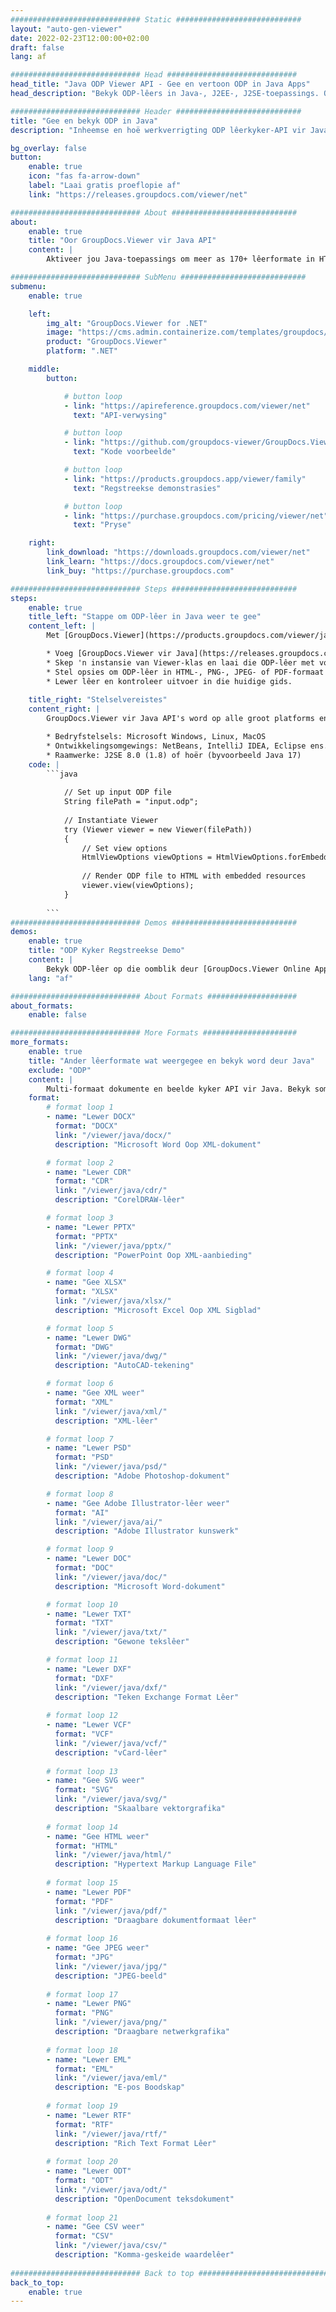 ```yaml
---
############################# Static ############################
layout: "auto-gen-viewer"
date: 2022-02-23T12:00:00+02:00
draft: false
lang: af

############################# Head #############################
head_title: "Java ODP Viewer API - Gee en vertoon ODP in Java Apps"
head_description: "Bekyk ODP-lêers in Java-, J2EE-, J2SE-toepassings. Ondersteun die besigtiging van 170+ dokument- en beeldlêerformate in HTML-, PDF- of beeldmodus met gevorderde kenmerke om dokumentbesigtigingsopsies te bestuur."

############################# Header ############################
title: "Gee en bekyk ODP in Java" 
description: "Inheemse en hoë werkverrigting ODP lêerkyker-API vir Java-, J2EE- en J2SE-gebaseerde toepassings, wat 'n wye reeks bykomende kenmerke ondersteun om die voorkoms van die uitvoerdokumentformaat aan te pas." 

bg_overlay: false
button:
    enable: true
    icon: "fas fa-arrow-down"
    label: "Laai gratis proeflopie af"
    link: "https://releases.groupdocs.com/viewer/net"

############################# About ############################
about:
    enable: true
    title: "Oor GroupDocs.Viewer vir Java API" 
    content: |
        Aktiveer jou Java-toepassings om meer as 170+ lêerformate in HTML-, PDF- of beeldmodusse te vertoon deur GroupDocs.Viewer vir Java API's te gebruik sonder enige bykomende sagteware geïnstalleer; soos Microsoft Office, Apache Open Office, Adobe Acrobat Reader, ens. Ontwikkelaars kan maklik alle gewilde beelde en dokumenttipes bekyk, insluitend Microsoft Office, OpenDocument, HTML, PDF, Argief, Diagramme, Photoshop, AutoCAD en programmeertaalformate binne die Java-toepassings met vinnige en hoogste kwaliteit lewering.

############################# SubMenu ############################
submenu:
    enable: true

    left:
        img_alt: "GroupDocs.Viewer for .NET"
        image: "https://cms.admin.containerize.com/templates/groupdocs/images/product-logos/90x90-noborder/groupdocs-viewer-net.png"
        product: "GroupDocs.Viewer"
        platform: ".NET"

    middle:
        button:

            # button loop
            - link: "https://apireference.groupdocs.com/viewer/net"
              text: "API-verwysing"

            # button loop
            - link: "https://github.com/groupdocs-viewer/GroupDocs.Viewer-for-.NET"
              text: "Kode voorbeelde"

            # button loop
            - link: "https://products.groupdocs.app/viewer/family"
              text: "Regstreekse demonstrasies"

            # button loop
            - link: "https://purchase.groupdocs.com/pricing/viewer/net"
              text: "Pryse"

    right:
        link_download: "https://downloads.groupdocs.com/viewer/net"
        link_learn: "https://docs.groupdocs.com/viewer/net"
        link_buy: "https://purchase.groupdocs.com"

############################# Steps ############################
steps:
    enable: true
    title_left: "Stappe om ODP-lêer in Java weer te gee" 
    content_left: |
        Met [GroupDocs.Viewer](https://products.groupdocs.com/viewer/java/) kan jy ODP in 'n paar stappe na HTML, JPEG, PNG of PDF weergee.

        * Voeg [GroupDocs.Viewer vir Java](https://releases.groupdocs.com/viewer/java/) by as 'n afhanklikheid van jou projek. 
        * Skep 'n instansie van Viewer-klas en laai die ODP-lêer met volle pad. 
        * Stel opsies om ODP-lêer in HTML-, PNG-, JPEG- of PDF-formaat weer te gee. 
        * Lewer lêer en kontroleer uitvoer in die huidige gids. 
        
    title_right: "Stelselvereistes" 
    content_right: |
        GroupDocs.Viewer vir Java API's word op alle groot platforms en bedryfstelsels ondersteun. Voordat u die kode hieronder uitvoer, maak asseblief seker dat u die volgende voorvereistes op u stelsel geïnstalleer het.

        * Bedryfstelsels: Microsoft Windows, Linux, MacOS 
        * Ontwikkelingsomgewings: NetBeans, IntelliJ IDEA, Eclipse ens. 
        * Raamwerke: J2SE 8.0 (1.8) of hoër (byvoorbeeld Java 17) 
    code: |
        ```java
                        
            // Set up input ODP file
            String filePath = "input.odp";
        
            // Instantiate Viewer
            try (Viewer viewer = new Viewer(filePath))
            {
            	// Set view options 
            	HtmlViewOptions viewOptions = HtmlViewOptions.forEmbeddedResources();
                    
            	// Render ODP file to HTML with embedded resources
            	viewer.view(viewOptions);
            }
             
        ```
############################# Demos ############################
demos:
    enable: true
    title: "ODP Kyker Regstreekse Demo"
    content: |
        Bekyk ODP-lêer op die oomblik deur [GroupDocs.Viewer Online Apps](https://products.groupdocs.app/viewer/odp) se webwerf te besoek.
    lang: "af"

############################# About Formats ####################
about_formats:
    enable: false

############################# More Formats #####################
more_formats:
    enable: true
    title: "Ander lêerformate wat weergegee en bekyk word deur Java"
    exclude: "ODP"
    content: |
        Multi-formaat dokumente en beelde kyker API vir Java. Bekyk sommige van die gewilde lêerformate hieronder sonder enige eksterne kykers.
    format: 
        # format loop 1
        - name: "Lewer DOCX"
          format: "DOCX"
          link: "/viewer/java/docx/"
          description: "Microsoft Word Oop XML-dokument" 

        # format loop 2
        - name: "Lewer CDR" 
          format: "CDR"
          link: "/viewer/java/cdr/"
          description: "CorelDRAW-lêer" 

        # format loop 3
        - name: "Lewer PPTX"
          format: "PPTX"
          link: "/viewer/java/pptx/"
          description: "PowerPoint Oop XML-aanbieding" 

        # format loop 4
        - name: "Gee XLSX"
          format: "XLSX"
          link: "/viewer/java/xlsx/"
          description: "Microsoft Excel Oop XML Sigblad" 

        # format loop 5
        - name: "Lewer DWG"
          format: "DWG"
          link: "/viewer/java/dwg/"
          description: "AutoCAD-tekening"

        # format loop 6
        - name: "Gee XML weer"
          format: "XML"
          link: "/viewer/java/xml/"
          description: "XML-lêer"

        # format loop 7
        - name: "Lewer PSD"
          format: "PSD"
          link: "/viewer/java/psd/"
          description: "Adobe Photoshop-dokument"

        # format loop 8
        - name: "Gee Adobe Illustrator-lêer weer"
          format: "AI"
          link: "/viewer/java/ai/"
          description: "Adobe Illustrator kunswerk"

        # format loop 9
        - name: "Lewer DOC"
          format: "DOC"
          link: "/viewer/java/doc/"
          description: "Microsoft Word-dokument" 

        # format loop 10
        - name: "Lewer TXT" 
          format: "TXT"
          link: "/viewer/java/txt/"
          description: "Gewone tekslêer" 

        # format loop 11
        - name: "Lewer DXF" 
          format: "DXF"
          link: "/viewer/java/dxf/"
          description: "Teken Exchange Format Lêer"  
          
        # format loop 12
        - name: "Lewer VCF"
          format: "VCF"
          link: "/viewer/java/vcf/"
          description: "vCard-lêer"  
              
        # format loop 13
        - name: "Gee SVG weer"
          format: "SVG"
          link: "/viewer/java/svg/"
          description: "Skaalbare vektorgrafika" 
          
        # format loop 14
        - name: "Gee HTML weer"
          format: "HTML"
          link: "/viewer/java/html/"
          description: "Hypertext Markup Language File" 
          
        # format loop 15
        - name: "Lewer PDF"
          format: "PDF"
          link: "/viewer/java/pdf/"
          description: "Draagbare dokumentformaat lêer"
          
        # format loop 16
        - name: "Gee JPEG weer"
          format: "JPG"
          link: "/viewer/java/jpg/"
          description: "JPEG-beeld"
          
        # format loop 17
        - name: "Lewer PNG"
          format: "PNG"
          link: "/viewer/java/png/"
          description: "Draagbare netwerkgrafika" 
          
        # format loop 18
        - name: "Lewer EML"
          format: "EML"
          link: "/viewer/java/eml/"
          description: "E-pos Boodskap" 
          
        # format loop 19
        - name: "Lewer RTF"
          format: "RTF"
          link: "/viewer/java/rtf/"
          description: "Rich Text Format Lêer" 
          
        # format loop 20
        - name: "Lewer ODT"
          format: "ODT"
          link: "/viewer/java/odt/"
          description: "OpenDocument teksdokument" 
          
        # format loop 21
        - name: "Gee CSV weer"
          format: "CSV"
          link: "/viewer/java/csv/"
          description: "Komma-geskeide waardelêer" 
          
############################# Back to top ###############################
back_to_top:
    enable: true
---
```

